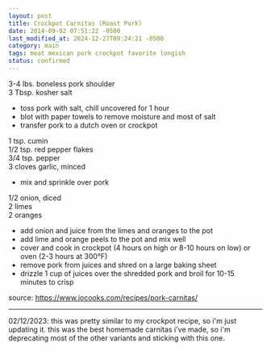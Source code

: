 ```yaml
---
layout: post
title: Crockpot Carnitas (Roast Pork)
date: 2014-09-02 07:51:22 -0500
last_modified_at: 2024-12-27T09:24:21 -0500
category: main
tags: meat mexican pork crockpot favorite longish
status: confirmed
---
```

3-4 lbs. boneless pork shoulder  
3 Tbsp. kosher salt  
* toss pork with salt, chill uncovered for 1 hour
* blot with paper towels to remove moisture and most of salt
* transfer pork to a dutch oven or crockpot

1 tsp. cumin  
1/2 tsp. red pepper flakes  
3/4 tsp. pepper  
3 cloves garlic, minced  
* mix and sprinkle over pork

1/2 onion, diced  
2 limes  
2 oranges  
* add onion and juice from the limes and oranges to the pot
* add lime and orange peels to the pot and mix well
* cover and cook in crockpot (4 hours on high or 8-10 hours on low) or oven
  (2-3 hours at 300°F)
* remove pork from juices and shred on a large baking sheet
* drizzle 1 cup of juices over the shredded pork and broil for 10-15 minutes to crisp

source: <https://www.jocooks.com/recipes/pork-carnitas/>

---

02/12/2023: this was pretty similar to my crockpot recipe, so i'm just updating it.
this was the best homemade carnitas i've made, so i'm deprecating most of the other
variants and sticking with this one.
